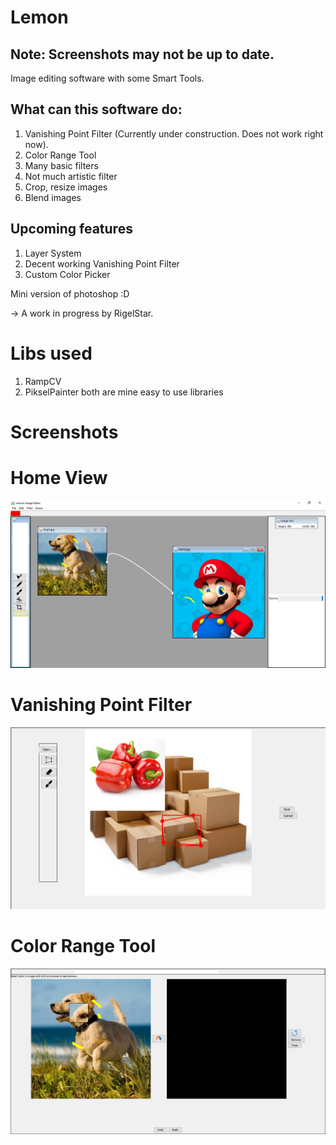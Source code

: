 # Lemon

## Note: Screenshots may not be up to date.

Image editing software with some Smart Tools.

## What can this software do:
1. Vanishing Point Filter (Currently under construction. Does not work right now).
2. Color Range Tool
3. Many basic filters
4. Not much artistic filter
5. Crop, resize images
6. Blend images

## Upcoming features
1. Layer System
2. Decent working Vanishing Point Filter
3. Custom Color Picker

Mini version of photoshop :D

-> A work in progress by RigelStar.

# Libs used
1. RampCV
2. PikselPainter
both are mine easy to use libraries

# Screenshots

# Home View
![pic1](icons/scrnshot/scrns1c.png)

# Vanishing Point Filter
![pic2](icons/scrnshot/scrns2c.png)

# Color Range Tool
![pic3](icons/scrnshot/scrns3c.PNG)
